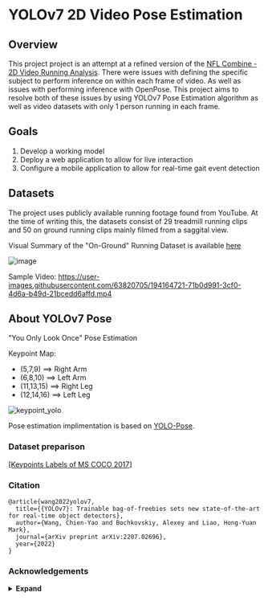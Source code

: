 # YOLOv7 2D Video Pose Estimation

## Overview

This project project is an attempt at a refined version of the [NFL Combine - 2D Video Running Analysis](https://github.com/JRKagumba/2D-video-based-running-analysis). There were issues with defining the specific subject to perform inference on within each frame of video. As well as issues with performing inference with OpenPose. This project aims to resolve both of these issues by using YOLOv7 Pose Estimation algorithm as well as video datasets with only 1 person running in each frame. 

## Goals

1. Develop a working model
2. Deploy a web application to allow for live interaction
3. Configure a mobile application to allow for real-time gait event detection

## Datasets

The project uses publicly available running footage found from YouTube. At the time of writing this, the datasets consist of 29 treadmill running clips and 50 on ground running clips mainly filmed from a saggital view.  

Visual Summary of the "On-Ground" Running Dataset is available [here](https://github.com/JRKagumba/2D-video-pose-estimation-yolov7/blob/main/data/Dataset_Metrics.ipynb)

![image](https://user-images.githubusercontent.com/63820705/194162636-e4976394-a215-47d3-b9b3-9dc1995535ce.png)

Sample Video: https://user-images.githubusercontent.com/63820705/194164721-71b0d991-3cf0-4d6a-b49d-21bcedd6affd.mp4



## About YOLOv7 Pose

"You Only Look Once" Pose Estimation

Keypoint Map: 
- (5,7,9) ==> Right Arm 
- (6,8,10) ==> Left Arm
- (11,13,15) ==> Right Leg
- (12,14,16) ==> Left Leg

![keypoint_yolo](https://user-images.githubusercontent.com/63820705/192370409-6604d59a-646b-493a-ba43-e6525633c249.jpg)


Pose estimation implimentation is based on [YOLO-Pose](https://arxiv.org/abs/2204.06806). 

### Dataset preparison

[[Keypoints Labels of MS COCO 2017]](https://github.com/WongKinYiu/yolov7/releases/download/v0.1/coco2017labels-keypoints.zip)


### Citation

```
@article{wang2022yolov7,
  title={{YOLOv7}: Trainable bag-of-freebies sets new state-of-the-art for real-time object detectors},
  author={Wang, Chien-Yao and Bochkovskiy, Alexey and Liao, Hong-Yuan Mark},
  journal={arXiv preprint arXiv:2207.02696},
  year={2022}
}
```

### Acknowledgements

<details><summary> <b>Expand</b> </summary>

* [https://github.com/AlexeyAB/darknet](https://github.com/AlexeyAB/darknet)
* [https://github.com/WongKinYiu/yolor](https://github.com/WongKinYiu/yolor)
* [https://github.com/WongKinYiu/PyTorch_YOLOv4](https://github.com/WongKinYiu/PyTorch_YOLOv4)
* [https://github.com/WongKinYiu/ScaledYOLOv4](https://github.com/WongKinYiu/ScaledYOLOv4)
* [https://github.com/Megvii-BaseDetection/YOLOX](https://github.com/Megvii-BaseDetection/YOLOX)
* [https://github.com/ultralytics/yolov3](https://github.com/ultralytics/yolov3)
* [https://github.com/ultralytics/yolov5](https://github.com/ultralytics/yolov5)
* [https://github.com/DingXiaoH/RepVGG](https://github.com/DingXiaoH/RepVGG)
* [https://github.com/JUGGHM/OREPA_CVPR2022](https://github.com/JUGGHM/OREPA_CVPR2022)
* [https://github.com/TexasInstruments/edgeai-yolov5/tree/yolo-pose](https://github.com/TexasInstruments/edgeai-yolov5/tree/yolo-pose)

</details>
